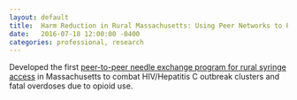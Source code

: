 ```yaml
---
layout: default
title:  Harm Reduction in Rural Massachusetts: Using Peer Networks to Prevent HIV & HCV
date:   2016-07-18 12:00:00 -0400
categories: professional, research
---
```


Developed the first [peer-to-peer needle exchange program for rural syringe access](https://londonmeanswild.github.io/_posts/rural-harm-reduction.pdf) in Massachusetts to combat HIV/Hepatitis C outbreak clusters and fatal overdoses due to opioid use.



